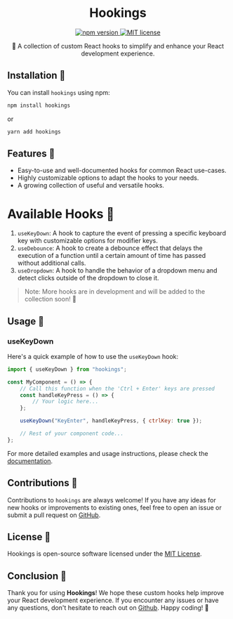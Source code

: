 <h1 align="center">Hookings</h1>
<p align="center">
  <a href="https://www.npmjs.com/package/hookings">
    <img alt="npm version" src="https://badge.fury.io/js/hookings.svg">
  </a>
  <a href="https://github.com/joao-coimbra/hookings/blob/main/LICENSE">
    <img alt="MIT license" src="https://img.shields.io/npm/l/hookings">
  </a>
</p>

<p align="center">🎣 A collection of custom React hooks to simplify and enhance your React development experience.</p>

## Installation 🚀

You can install `hookings` using npm:

```bash
npm install hookings
```

or

```bash
yarn add hookings
```

## Features 🌟

-   Easy-to-use and well-documented hooks for common React use-cases.
-   Highly customizable options to adapt the hooks to your needs.
-   A growing collection of useful and versatile hooks.

# Available Hooks 🎣

1. `useKeyDown`: A hook to capture the event of pressing a specific keyboard key with customizable options for modifier keys.
1. `useDebounce`: A hook to create a debounce effect that delays the execution of a function until a certain amount of time has passed without additional calls.
1. `useDropdown`: A hook to handle the behavior of a dropdown menu and detect clicks outside of the dropdown to close it.

> Note: More hooks are in development and will be added to the collection soon! 🚧

## Usage 📝

### useKeyDown

Here's a quick example of how to use the `useKeyDown` hook:

```jsx
import { useKeyDown } from "hookings";

const MyComponent = () => {
	// Call this function when the 'Ctrl + Enter' keys are pressed
	const handleKeyPress = () => {
		// Your logic here...
	};

	useKeyDown("KeyEnter", handleKeyPress, { ctrlKey: true });

	// Rest of your component code...
};
```

For more detailed examples and usage instructions, please check the [documentation](https://github.com/joao-coimbra/hookings#readme).

## Contributions 🤝

Contributions to `hookings` are always welcome! If you have any ideas for new hooks or improvements to existing ones, feel free to open an issue or submit a pull request on [GitHub](https://github.com/joao-coimbra/hookings).

## License 📄

Hookings is open-source software licensed under the [MIT License](https://github.com/joao-coimbra/hookings/blob/main/LICENSE).

## Conclusion 🎉

Thank you for using **Hookings**! We hope these custom hooks help improve your React development experience. If you encounter any issues or have any questions, don't hesitate to reach out on [Github](https://github.com/joao-coimbra/hookings/issues). Happy coding! 🚀
